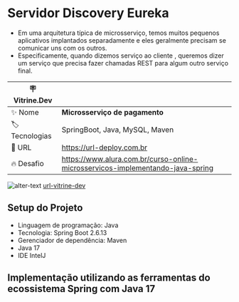 # Servidor Discovery Eureka

* Em uma arquitetura típica de microsserviço, temos muitos pequenos aplicativos implantados separadamente e eles geralmente precisam se comunicar uns com os outros.
* Especificamente, quando dizemos serviço ao cliente , queremos dizer um serviço que precisa fazer chamadas REST para algum outro serviço final.

| :placard: Vitrine.Dev |     |
| -------------  | --- |
| :sparkles: Nome        | **Microsserviço de pagamento**
| :label: Tecnologias | SpringBoot, Java, MySQL, Maven
| :rocket: URL         | https://url-deploy.com.br
| :fire: Desafio     | https://www.alura.com.br/curso-online-microsservicos-implementando-java-spring

<!-- Inserir imagem com a #vitrinedev ao final do link -->
![alter-text](./images/ms-vitrine.png)
[url-vitrine-dev](https://cursos.alura.com.br/vitrinedev/wagner-sistemalima)


## Setup do Projeto
* Linguagem de programação: Java
* Tecnologia: Spring Boot 2.6.13
* Gerenciador de dependência: Maven
* Java 17
* IDE IntelJ

## Implementação utilizando as ferramentas do ecossistema Spring com Java 17
